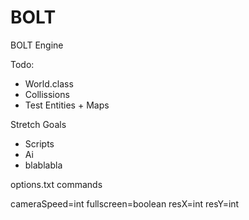 BOLT
====

BOLT Engine


Todo:
- World.class
- Collissions
- Test Entities + Maps



Stretch Goals
- Scripts
- Ai
- blablabla

options.txt commands

cameraSpeed=int
fullscreen=boolean
resX=int
resY=int